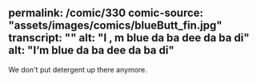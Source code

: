 permalink: /comic/330
comic-source: "assets/images/comics/blueButt_fin.jpg"
transcript: ""
alt: "I &sbquo; m blue da ba dee da ba di"
alt: "I&lsquo;m blue da ba dee da ba di"
---
We don't put detergent up there anymore.

